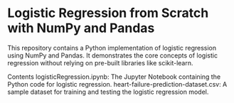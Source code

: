 # Logistic Regression from Scratch with NumPy and Pandas

This repository contains a Python implementation of logistic regression using NumPy and Pandas. It demonstrates the core concepts of logistic regression without relying on pre-built libraries like scikit-learn.

Contents
logisticRegression.ipynb: The Jupyter Notebook containing the Python code for logistic regression.
heart-failure-prediction-dataset.csv: A sample dataset for training and testing the logistic regression model.
